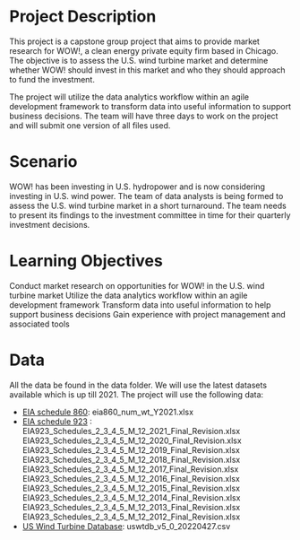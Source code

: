 # Project Description

This project is a capstone group project that aims to provide market research for WOW!, a clean energy private equity firm based in Chicago. The objective is to assess the U.S. wind turbine market and determine whether WOW! should invest in this market and who they should approach to fund the investment.

The project will utilize the data analytics workflow within an agile development framework to transform data into useful information to support business decisions. The team will have three days to work on the project and will submit one version of all files used.

# Scenario

WOW! has been investing in U.S. hydropower and is now considering investing in U.S. wind power. The team of data analysts is being formed to assess the U.S. wind turbine market in a short turnaround. The team needs to present its findings to the investment committee in time for their quarterly investment decisions.

# Learning Objectives

Conduct market research on opportunities for WOW! in the U.S. wind turbine market
Utilize the data analytics workflow within an agile development framework
Transform data into useful information to help support business decisions
Gain experience with project management and associated tools

# Data

All the data be found in the data folder. We will use the latest datasets available which is up till 2021. The project will use the following data:
- [EIA schedule 860](https://www.eia.gov/electricity/data/eia860/): eia860_num_wt_Y2021.xlsx
- [EIA schedule 923](https://www.eia.gov/electricity/data/eia923/) : EIA923_Schedules_2_3_4_5_M_12_2021_Final_Revision.xlsx
EIA923_Schedules_2_3_4_5_M_12_2020_Final_Revision.xlsx
EIA923_Schedules_2_3_4_5_M_12_2019_Final_Revision.xlsx
EIA923_Schedules_2_3_4_5_M_12_2018_Final_Revision.xlsx
EIA923_Schedules_2_3_4_5_M_12_2017_Final_Revision.xlsx
EIA923_Schedules_2_3_4_5_M_12_2016_Final_Revision.xlsx
EIA923_Schedules_2_3_4_5_M_12_2015_Final_Revision.xlsx
EIA923_Schedules_2_3_4_5_M_12_2014_Final_Revision.xlsx
EIA923_Schedules_2_3_4_5_M_12_2013_Final_Revision.xlsx
EIA923_Schedules_2_3_4_5_M_12_2012_Final_Revision.xlsx
- [US Wind Turbine Database](https://eerscmap.usgs.gov/uswtdb/): uswtdb_v5_0_20220427.csv

